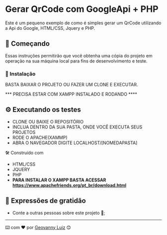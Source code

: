 # Gerar QrCode com GoogleApi + PHP

Este é um pequeno exemplo de como é simples gerar um QrCode utilizando a Api do Google, HTML/CSS, Jquery e PHP.

## 🚀 Começando

Essas instruções permitirão que você obtenha uma cópia do projeto em operação na sua máquina local para fins de desenvolvimento e teste.


### 🔧 Instalação

BASTA BAIXAR O PROJETO OU FAZER UM CLONE E EXECUTAR.

*** PRECISA ESTAR COM XAMPP INSTALADO E RODANDO ****

## ⚙️ Executando os testes

- CLONE OU BAIXE O REPOSITÓRIO
- INCLUA DENTRO DA SUA PASTA, ONDE VOCÊ EXECUTA SEUS PROJETOS
- RODE O APACHE(XAMMP)
- ABRA O NAVEGADOR DIGITE LOCALHOST/[NOMEDAPASTA]

🛠️ Construído com
- HTML/CSS
- JQUERY
- PHP
- **PARA INSTALAR O XAMPP BASTA ACESSAR https://www.apachefriends.org/pt_br/download.html**

## 🎁 Expressões de gratidão

* Conte a outras pessoas sobre este projeto 📢;

---
⌨️ com ❤️ por [Geovanny Luiz](https://github.com/GeovannyLuiz) 😊
